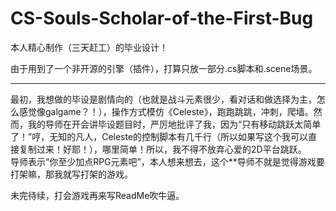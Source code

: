 # CS-Souls-Scholar-of-the-First-Bug
本人精心制作（三天赶工）的毕业设计！
  
由于用到了一个非开源的引擎（插件），打算只放一部分.cs脚本和.scene场景。  
  
---  
  
最初，我想做的毕设是剧情向的（也就是战斗元素很少，看对话和做选择为主，怎么感觉像galgame？！），操作方式模仿《Celeste》，跑跑跳跳，冲刺，爬墙。然而，我的导师在开会讲毕设题目时，严厉地批评了我，因为“只有移动跳跃太简单了！”哼，无知的凡人，Celeste的控制脚本有几千行（所以如果写这个我可以直接复制过来！好耶！），哪里简单！所以，我不得不放弃心爱的2D平台跳跃。  
导师表示“你至少加点RPG元素吧”，本人想来想去，这个\*\*导师不就是觉得游戏要打架嘛，那我就写打架的游戏。  
  
未完待续，打会游戏再来写ReadMe吹牛逼。
